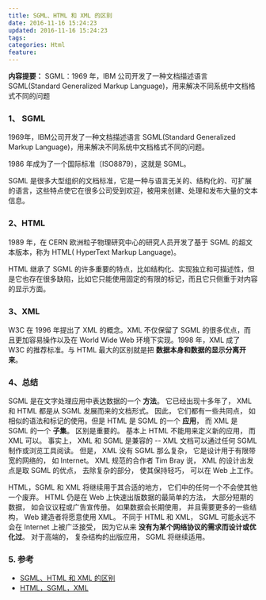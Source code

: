 ```yaml
---
title: SGML、HTML 和 XML 的区别
date: 2016-11-16 15:24:23
updated: 2016-11-16 15:24:23
tags:
categories: Html
feature:
---
```


**内容提要：** SGML：1969 年，IBM 公司开发了一种文档描述语言 SGML(Standard Generalized Markup  Language)，用来解决不同系统中文档格式不同的问题

### 1、 SGML

1969年，IBM公司开发了一种文档描述语言 SGML(Standard Generalized Markup Language)，用来解决不同系统中文档格式不同的问题。

1986 年成为了一个国际标准〔ISO8879〕，这就是 SGML。

SGML 是很多大型组织的文档标准，它是一种与语言无关的、结构化的、可扩展的语言，这些特点使它在很多公司受到欢迎，被用来创建、处理和发布大量的文本信息。

### 2、HTML

1989 年，在 CERN 欧洲粒子物理研究中心的研究人员开发了基于 SGML 的超文本版本，称为 HTML( HyperText Markup Language)。

HTML 继承了 SGML 的许多重要的特点，比如结构化、实现独立和可描述性，但是它也存在很多缺陷，比如它只能使用固定的有限的标记，而且它只侧重于对内容的显示方面。

### 3、XML

W3C 在 1996 年提出了 XML 的概念。XML 不仅保留了 SGML 的很多优点，而且更加容易操作以及在 World Wide Web 环境下实现。1998 年，XML 成了 W3C 的推荐标准。与 HTML 最大的区别就是把 **数据本身和数据的显示分离开来**。

### 4、总结
SGML 是在文字处理应用中表达数据的一个 **方法**。 它已经出现十多年了， XML 和 HTML 都是从 SGML 发展而来的文档形式。 因此， 它们都有一些共同点， 如相似的语法和标记的使用。但是 HTML 是 SGML 的一个 **应用**， 而 XML 是 SGML 的一个 **子集**。 区别是重要的。 基本上 HTML 不能用来定义新的应用， 而 XML 可以。 事实上， XML 和 SGML 是兼容的 -- XML 文档可以通过任何 SGML 制作或浏览工具阅读。 但是， XML 没有 SGML 那么复杂， 它是设计用于有限带宽的网络的， 如 Internet。 XML 规范的合作者 Tim Bray 说， XML 的设计出发点是取 SGML 的优点， 去除复杂的部分， 使其保持轻巧， 可以在 Web 上工作。

HTML，SGML 和 XML 将继续用于其合适的地方， 它们中的任何一个不会使其他一个废弃。 HTML 仍是在 Web 上快速出版数据的最简单的方法， 大部分短期的数据， 如会议议程或广告宣传册。 如果数据会长期使用， 并且需要更多的一些结构， Web 建造者将愿意使用 XML。 不同于 HTML 和 XML， SGML 可能永远不会在 Internet 上被广泛接受， 因为它从来 **没有为某个网络协议的需求而设计或优化过**。 对于高端的， 复杂结构的出版应用， SGML 将继续适用。

### 5. 参考
- [SGML、HTML 和 XML 的区别](http://wdk.bdqn.cn/news/201307/9957.html)
- [HTML，SGML，XML](http://blog.csdn.net/kepeizong/article/details/580449)


